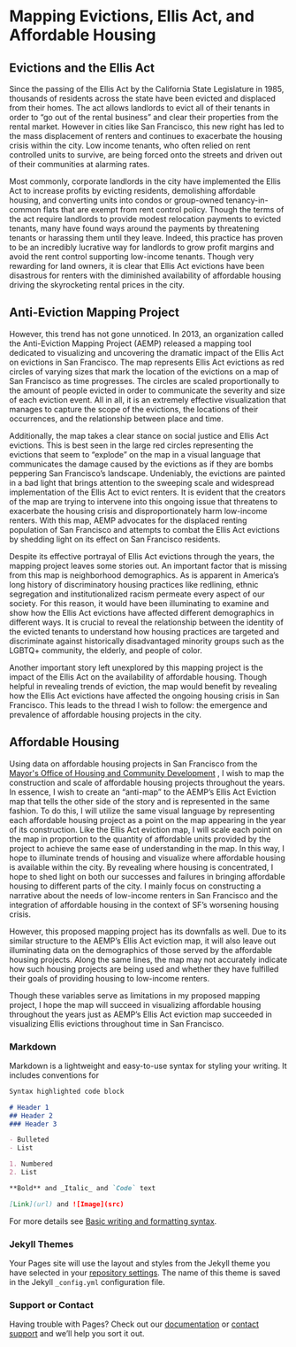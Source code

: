 # Mapping Evictions, Ellis Act, and Affordable Housing 

## Evictions and the Ellis Act

Since the passing of the Ellis Act by the California State Legislature in 1985, thousands of residents across the state have been evicted and displaced from their homes. The act allows landlords to evict all of their tenants in order to “go out of the rental business” and clear their properties from the rental market. However in cities like San Francisco, this new right has led to the mass displacement of renters and continues to exacerbate the housing crisis within the city. Low income tenants, who often relied on rent controlled units to survive, are being forced onto the streets and driven out of their communities at alarming rates. 

Most commonly, corporate landlords in the city have implemented the Ellis Act to increase profits by evicting residents, demolishing affordable housing, and converting units into condos or group-owned tenancy-in-common flats that are exempt from rent control policy. Though the terms of the act require landlords to provide modest relocation payments to evicted tenants, many have found ways around the payments by threatening tenants or harassing them until they leave. Indeed, this practice has proven to be an incredibly lucrative way for landlords to grow profit margins and avoid the rent control supporting low-income tenants. Though very rewarding for land owners, it is clear that Ellis Act evictions have been disastrous for renters with the diminished availability of affordable housing driving the skyrocketing rental prices in the city.

## Anti-Eviction Mapping Project

However, this trend has not gone unnoticed. In 2013, an organization called the Anti-Eviction Mapping Project (AEMP) released a mapping tool dedicated to visualizing and uncovering the dramatic impact of the Ellis Act on evictions in San Francisco. The map represents Ellis Act evictions as red circles of varying sizes that mark the location of the evictions on a map of San Francisco as time progresses. The circles are scaled proportionally to the amount of people evicted in order to communicate the severity and size of each eviction event. All in all, it is an extremely effective visualization that manages to capture the scope of the evictions, the locations of their occurrences, and the relationship between place and time. 

Additionally, the map takes a clear stance on social justice and Ellis Act evictions. This is best seen in the large red circles representing the evictions that seem to “explode” on the map in a visual language that communicates the damage caused by the evictions as if they are bombs peppering San Francisco’s landscape. Undeniably, the evictions are painted in a bad light that brings attention to the sweeping scale and widespread implementation of the Ellis Act to evict renters. It is evident that the creators of the map are trying to intervene into this ongoing issue that threatens to exacerbate the housing crisis and disproportionately harm low-income renters. With this map, AEMP advocates for the displaced renting population of San Francisco and attempts to combat the Ellis Act evictions by shedding light on its effect on San Francisco residents. 

Despite its effective portrayal of Ellis Act evictions through the years, the mapping project leaves some stories out. An important factor that is missing from this map is neighborhood demographics. As is apparent in America’s long history of discriminatory housing practices like redlining, ethnic segregation and institutionalized racism permeate every aspect of our society. For this reason, it would have been illuminating to examine and show how the Ellis Act evictions have affected different demographics in different ways. It is crucial to reveal the relationship between the identity of the evicted tenants to understand how housing practices are targeted and discriminate against historically disadvantaged minority groups such as the LGBTQ+ community, the elderly, and people of color. 

Another important story left unexplored by this mapping project is the impact of the Ellis Act on the availability of affordable housing. Though helpful in revealing trends of eviction, the map would benefit by revealing how the Ellis Act evictions have affected the ongoing housing crisis in San Francisco. This leads to the thread I wish to follow: the emergence and prevalence of affordable housing projects in the city. 

## Affordable Housing

Using data on affordable housing projects in San Francisco from the [Mayor's Office of Housing and Community Development](https://data.sfgov.org/Housing-and-Buildings/Map-of-MOHCD-s-Affordable-Rental-Portfolio/2hwb-ndvk
) , I wish to map the construction and scale of affordable housing projects throughout the years. In essence, I wish to create an “anti-map” to the AEMP’s Ellis Act Eviction map that tells the other side of the story and is represented in the same fashion. To do this, I will utilize the same visual language by representing each affordable housing project as a point on the map appearing in the year of its construction. Like the Ellis Act eviction map, I will scale each point on the map in proportion to the quantity of affordable units provided by the project to achieve the same ease of understanding in the map. In this way, I hope to illuminate trends of housing and visualize where affordable housing is available within the city. By revealing where housing is concentrated, I hope to shed light on both our successes and failures in bringing affordable housing to different parts of the city. I mainly focus on constructing a narrative about the needs of low-income renters in San Francisco and the integration of affordable housing in the context of SF’s worsening housing crisis. 

However, this proposed mapping project has its downfalls as well. Due to its similar structure to the AEMP’s Ellis Act eviction map, it will also leave out illuminating data on the demographics of those served by the affordable housing projects. Along the same lines, the map may not accurately indicate how such housing projects are being used and whether they have fulfilled their goals of providing housing to low-income renters.

Though these variables serve as limitations in my proposed mapping project, I hope the map will succeed in visualizing affordable housing throughout the years just as AEMP’s Ellis Act eviction map succeeded in visualizing Ellis evictions throughout time in San Francisco.

### Markdown

Markdown is a lightweight and easy-to-use syntax for styling your writing. It includes conventions for

```markdown
Syntax highlighted code block

# Header 1
## Header 2
### Header 3

- Bulleted
- List

1. Numbered
2. List

**Bold** and _Italic_ and `Code` text

[Link](url) and ![Image](src)
```

For more details see [Basic writing and formatting syntax](https://docs.github.com/en/github/writing-on-github/getting-started-with-writing-and-formatting-on-github/basic-writing-and-formatting-syntax).

### Jekyll Themes

Your Pages site will use the layout and styles from the Jekyll theme you have selected in your [repository settings](https://github.com/ZackGiang/justiceblog/settings/pages). The name of this theme is saved in the Jekyll `_config.yml` configuration file.

### Support or Contact

Having trouble with Pages? Check out our [documentation](https://docs.github.com/categories/github-pages-basics/) or [contact support](https://support.github.com/contact) and we’ll help you sort it out.
